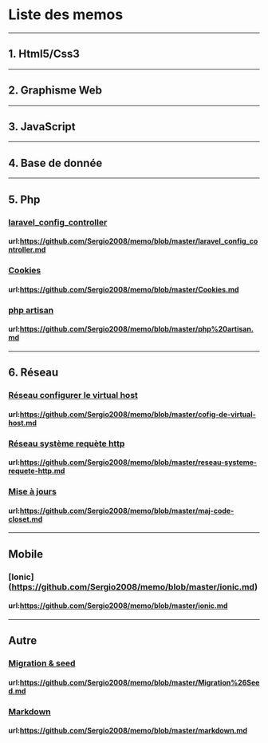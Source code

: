 # Liste des memos

***
## 1. Html5/Css3
***
## 2. Graphisme Web
***
## 3. JavaScript
***
## 4. Base de donnée
***
## 5. Php
### [laravel_config_controller](https://github.com/Sergio2008/memo/blob/master/laravel_config_controller.md)
#### url:https://github.com/Sergio2008/memo/blob/master/laravel_config_controller.md

### [Cookies](https://github.com/Sergio2008/memo/blob/master/Cookies.md)
#### url:https://github.com/Sergio2008/memo/blob/master/Cookies.md 

### [php artisan](https://github.com/Sergio2008/memo/blob/master/php%20artisan.md)
#### url:https://github.com/Sergio2008/memo/blob/master/php%20artisan.md

***
## 6. Réseau

### [Réseau configurer le virtual host](https://github.com/Sergio2008/memo/blob/master/cofig-de-virtual-host.md)
#### url:https://github.com/Sergio2008/memo/blob/master/cofig-de-virtual-host.md

### [Réseau système requète http](https://github.com/Sergio2008/memo/blob/master/reseau-systeme-requete-http.md)
#### url:https://github.com/Sergio2008/memo/blob/master/reseau-systeme-requete-http.md

### [Mise à jours](https://github.com/Sergio2008/memo/blob/master/maj-code-closet.md)
#### url:https://github.com/Sergio2008/memo/blob/master/maj-code-closet.md
***
## Mobile
### [Ionic] (https://github.com/Sergio2008/memo/blob/master/ionic.md)
#### url:https://github.com/Sergio2008/memo/blob/master/ionic.md
***
## Autre
####

### [Migration & seed](https://github.com/Sergio2008/memo/blob/master/Migration%26Seed.md)
#### url:https://github.com/Sergio2008/memo/blob/master/Migration%26Seed.md

### [Markdown](https://github.com/Sergio2008/memo/blob/master/markdown.md)
#### url:https://github.com/Sergio2008/memo/blob/master/markdown.md

